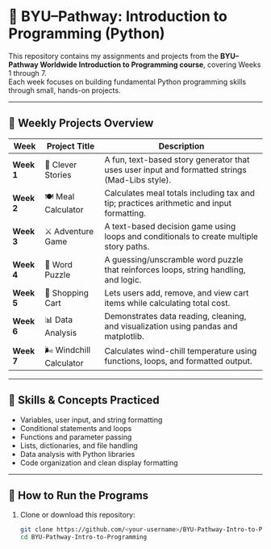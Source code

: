 # 🐍 BYU–Pathway: Introduction to Programming (Python)

This repository contains my assignments and projects from the **BYU–Pathway Worldwide Introduction to Programming course**, covering Weeks 1 through 7.  
Each week focuses on building fundamental Python programming skills through small, hands-on projects.

---

## 📘 **Weekly Projects Overview**

| Week | Project Title | Description |
|------|----------------|-------------|
| **Week 1** | 🧠 Clever Stories | A fun, text-based story generator that uses user input and formatted strings (Mad-Libs style). |
| **Week 2** | 🍽️ Meal Calculator | Calculates meal totals including tax and tip; practices arithmetic and input formatting. |
| **Week 3** | ⚔️ Adventure Game | A text-based decision game using loops and conditionals to create multiple story paths. |
| **Week 4** | 🧩 Word Puzzle | A guessing/unscramble word puzzle that reinforces loops, string handling, and logic. |
| **Week 5** | 🛒 Shopping Cart | Lets users add, remove, and view cart items while calculating total cost. |
| **Week 6** | 📊 Data Analysis | Demonstrates data reading, cleaning, and visualization using pandas and matplotlib. |
| **Week 7** | 🌬️ Windchill Calculator | Calculates wind-chill temperature using functions, loops, and formatted output. |

---

## 🧠 **Skills & Concepts Practiced**
- Variables, user input, and string formatting  
- Conditional statements and loops  
- Functions and parameter passing  
- Lists, dictionaries, and file handling  
- Data analysis with Python libraries  
- Code organization and clean display formatting  

---

## 🚀 **How to Run the Programs**

1. Clone or download this repository:
   ```bash
   git clone https://github.com/<your-username>/BYU-Pathway-Intro-to-Programming.git
   cd BYU-Pathway-Intro-to-Programming
